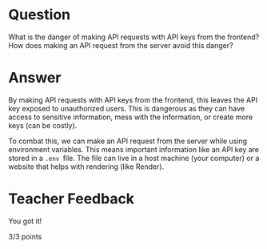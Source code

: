 # Question

What is the danger of making API requests with API keys from the frontend? How does making an API request from the server avoid this danger?

# Answer
By making API requests with API keys from the frontend, this leaves the API key exposed to unauthorized users. This is dangerous as they can have access to sensitive information, mess with the information, or create more keys (can be costly). 

To combat this, we can make an API request from the server while using environment variables. This means important information like an API key are stored in a `.env `file. The file can live in a host machine (your computer) or a website that helps with rendering (like Render). 

# Teacher Feedback

You got it!

3/3 points